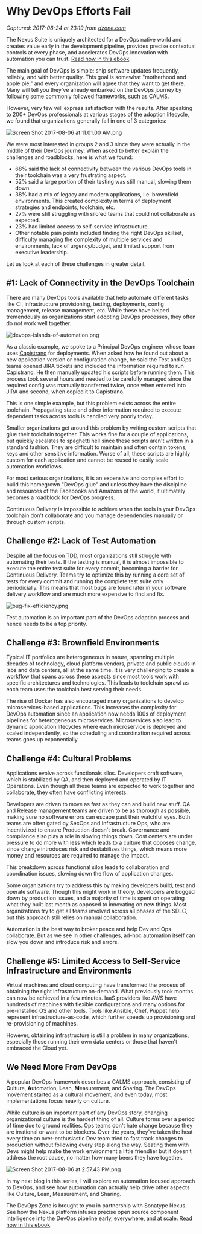 # Why DevOps Efforts Fail

_Captured: 2017-08-24 at 23:19 from [dzone.com](https://dzone.com/articles/why-devops-efforts-fail?edition=319412&utm_source=Daily%20Digest&utm_medium=email&utm_campaign=Daily%20Digest%202017-08-24)_

The Nexus Suite is uniquely architected for a DevOps native world and creates value early in the development pipeline, provides precise contextual controls at every phase, and accelerates DevOps innovation with automation you can trust. [Read how in this ebook](https://dzone.com/go?i=222229&u=https%3A%2F%2Fwww.sonatype.com%2Faccelerate-devops-early-everywhere-at-scale-ebook%3Futm_campaign%3Ddzone%26utm_source%3Dearly%2520everywhere%2520ebook).

The main goal of DevOps is simple: ship software updates frequently, reliably, and with better quality. This goal is somewhat "motherhood and apple pie," and every organization will agree that they want to get there. Many will tell you they've already embarked on the DevOps journey by following some commonly followed frameworks, such as [CALMS](http://whatis.techtarget.com/definition/CALMS).

However, very few will express satisfaction with the results. After speaking to 200+ DevOps professionals at various stages of the adoption lifecycle, we found that organizations generally fall in one of 3 categories:

![Screen Shot 2017-08-06 at 11.01.00 AM.png](http://blog.shippable.com/hs-fs/hubfs/Blog_images/devops-challenges/Screen%20Shot%202017-08-06%20at%2011.01.00%20AM.png?t=1502351241958&width=762&name=Screen%20Shot%202017-08-06%20at%2011.01.00%20AM.png)

We were most interested in groups 2 and 3 since they were actually in the middle of their DevOps journey. When asked to better explain the challenges and roadblocks, here is what we found:

  * 68% said the lack of connectivity between the various DevOps tools in their toolchain was a very frustrating aspect.
  * 52% said a large portion of their testing was still manual, slowing them down.
  * 38% had a mix of legacy and modern applications, i.e. brownfield environments. This created complexity in terms of deployment strategies and endpoints, toolchain, etc.
  * 27% were still struggling with silo'ed teams that could not collaborate as expected.
  * 23% had limited access to self-service infrastructure.
  * Other notable pain points included finding the right DevOps skillset, difficulty managing the complexity of multiple services and environments, lack of urgency/budget, and limited support from executive leadership.

Let us look at each of these challenges in greater detail.

## #1: Lack of Connectivity in the DevOps Toolchain

There are many DevOps tools available that help automate different tasks like CI, infrastructure provisioning, testing, deployments, config management, release management, etc. While these have helped tremendously as organizations start adopting DevOps processes, they often do not work well together.

![devops-islands-of-automation.png](http://blog.shippable.com/hs-fs/hubfs/Blog_images/devops-challenges/devops-islands-of-automation.png?t=1502351241958&width=914&name=devops-islands-of-automation.png)

As a classic example, we spoke to a Principal DevOps engineer whose team uses [Capistrano](http://capistranorb.com/) for deployments. When asked how he found out about a new application version or configuration change, he said the Test and Ops teams opened JIRA tickets and included the information required to run Capistrano. He then manually updated his scripts before running them. This process took several hours and needed to be carefully managed since the required config was manually transferred twice, once when entered into JIRA and second, when copied it to Capistrano.

This is one simple example, but this problem exists across the entire toolchain. Propagating state and other information required to execute dependent tasks across tools is handled very poorly today.

Smaller organizations get around this problem by writing custom scripts that glue their toolchain together. This works fine for a couple of applications, but quickly escalates to spaghetti hell since these scripts aren't written in a standard fashion. They are difficult to maintain and often contain tokens, keys and other sensitive information. Worse of all, these scripts are highly custom for each application and cannot be reused to easily scale automation workflows.

For most serious organizations, it is an expensive and complex effort to build this homegrown "DevOps glue" and unless they have the discipline and resources of the Facebooks and Amazons of the world, it ultimately becomes a roadblock for DevOps progress.

Continuous Delivery is impossible to achieve when the tools in your DevOps toolchain don't collaborate and you manage dependencies manually or through custom scripts.

## Challenge #2: Lack of Test Automation

Despite all the focus on [TDD](https://en.wikipedia.org/wiki/Test-driven_development), most organizations still struggle with automating their tests. If the testing is manual, it is almost impossible to execute the entire test suite for every commit, becoming a barrier for Continuous Delivery. Teams try to optimize this by running a core set of tests for every commit and running the complete test suite only periodicially. This means that most bugs are found later in your software delivery workflow and are much more expensive to find and fix.

![bug-fix-efficiency.png](http://blog.shippable.com/hs-fs/hubfs/Blog_images/devops-challenges/bug-fix-efficiency.png?t=1502351241958&width=1008&name=bug-fix-efficiency.png)

Test automation is an important part of the DevOps adoption process and hence needs to be a top priority.

## Challenge #3: Brownfield Environments

Typical IT portfolios are heterogeneous in nature, spanning multiple decades of technology, cloud platform vendors, private and public clouds in labs and data centers, all at the same time. It is very challenging to create a workflow that spans across these aspects since most tools work with specific architectures and technologies. This leads to toolchain sprawl as each team uses the toolchain best serving their needs.

The rise of Docker has also encouraged many organizations to develop microservices-based applications. This increases the complexity for DevOps automation since an application now needs 100s of deployment pipelines for heterogeneous microservices. Microservices also lead to dynamic application lifecycles where each microservice is deployed and scaled independently, so the scheduling and coordination required across teams goes up exponentially.

## Challenge #4: Cultural Problems

Applications evolve across functionals silos. Developers craft software, which is stabilized by QA, and then deployed and operated by IT Operations. Even though all these teams are expected to work together and collaborate, they often have conflicting interests.

Developers are driven to move as fast as they can and build new stuff. QA and Release management teams are driven to be as thorough as possible, making sure no software errors can escape past their watchful eyes. Both teams are often gated by SecOps and Infrastructure Ops, who are incentivized to ensure Production doesn't break. Governance and compliance also play a role in slowing things down. Cost centers are under pressure to do more with less which leads to a culture that opposes change, since change introduces risk and destabilizes things, which means more money and resources are required to manage the impact.

This breakdown across functional silos leads to collaboration and coordination issues, slowing down the flow of application changes.

Some organizations try to address this by making developers build, test and operate software. Though this might work in theory, developers are bogged down by production issues, and a majority of time is spent on operating what they built last month as opposed to innovating on new things. Most organizations try to get all teams involved across all phases of the SDLC, but this approach still relies on manual collaboration.

Automation is the best way to broker peace and help Dev and Ops collaborate. But as we see in other challenges, ad-hoc automation itself can slow you down and introduce risk and errors.

## Challenge #5: Limited Access to Self-Service Infrastructure and Environments

Virtual machines and cloud computing have transformed the process of obtaining the right infrastructure on-demand. What previously took months can now be achieved in a few minutes. IaaS providers like AWS have hundreds of machines with flexible configurations and many options for pre-installed OS and other tools. Tools like Ansible, Chef, Puppet help represent infrastructure-as-code, which further speeds up provisioning and re-provisioning of machines.

However, obtaining infrastructure is still a problem in many organizations, especially those running their own data centers or those that haven't embraced the Cloud yet.

## We Need More From DevOps

A popular DevOps framework describes a CALMS approach, consisting of **C**ulture, **A**utomation, **L**ean, **M**easurement, and **S**haring. The DevOps movement started as a cultural movement, and even today, most implementations focus heavily on culture.

While culture is an important part of any DevOps story, changing organizational culture is the hardest thing of all. Culture forms over a period of time due to ground realities. Ops teams don't hate change because they are irrational or want to be blockers. Over the years, they've taken the heat every time an over-enthusiastic Dev team tried to fast track changes to production without following every step along the way. Seating them with Devs might help make the work environment a little friendlier but it doesn't address the root cause, no matter how many beers they have together.

![Screen Shot 2017-08-06 at 2.57.43 PM.png](http://blog.shippable.com/hs-fs/hubfs/Blog_images/devops-challenges/Screen%20Shot%202017-08-06%20at%202.57.43%20PM.png?t=1502351241958&width=985&name=Screen%20Shot%202017-08-06%20at%202.57.43%20PM.png)

In my next blog in this series, I will explore an automation focused approach to DevOps, and see how automation can actually help drive other aspects like Culture, Lean, Measurement, and Sharing.

The DevOps Zone is brought to you in partnership with Sonatype Nexus. See how the Nexus platform infuses precise open source component intelligence into the DevOps pipeline early, everywhere, and at scale. [Read how in this ebook](https://dzone.com/go?i=222230&u=https%3A%2F%2Fwww.sonatype.com%2Faccelerate-devops-early-everywhere-at-scale-ebook%3Futm_campaign%3Ddzone%26utm_source%3Dearly%2520everywhere%2520ebook).
